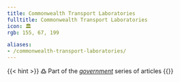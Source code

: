 ```yaml
---
title: Commonwealth Transport Laboratories
fulltitle: Commonwealth Transport Laboratories
icon: 🏛️
rgb: 155, 67, 199

aliases:
- /commonwealth-transport-laboratories/
---
```

{{< hint >}}
߷ Part of the *[government](/government/)* series of articles
{{</hint>}}